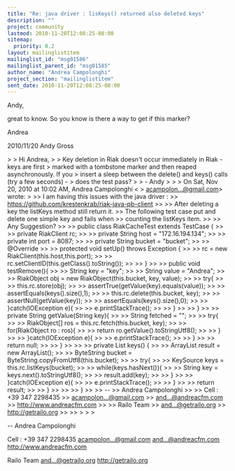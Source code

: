 ```yaml
---
title: "Re: java driver : lisKeys() returned also deleted keys"
description: ""
project: community
lastmod: 2010-11-20T12:08:25-08:00
sitemap:
  priority: 0.2
layout: mailinglistitem
mailinglist_id: "msg01586"
mailinglist_parent_id: "msg01585"
author_name: "Andrea Campolonghi"
project_section: "mailinglistitem"
sent_date: 2010-11-20T12:08:25-08:00
---
```



Andy,

great to know.
So you know is there a way to get if this marker?

Andrea

2010/11/20 Andy Gross 

&gt;
&gt; Hi Andrea,
&gt;
&gt; Key deletion in Riak doesn't occur immediately in Riak - keys are first
&gt; marked with a tombstone marker and then reaped asynchronously. If you
&gt; insert a sleep between the delete() and keys() calls (try a few seconds) -
&gt; does the test pass?
&gt;
&gt; - Andy
&gt;
&gt;
&gt; On Sat, Nov 20, 2010 at 10:02 AM, Andrea Campolonghi &lt;
&gt; acampolon...@gmail.com&gt; wrote:
&gt;
&gt;&gt; I am having this issues with the java driver :
&gt;&gt; https://github.com/krestenkrab/riak-java-pb-client
&gt;&gt;
&gt;&gt; After deleting a key the listKeys method still return it.
&gt;&gt; The following test case put and delete one simple key and fails when
&gt;&gt; counting the listKeys item.
&gt;&gt;
&gt;&gt; Any Suggestion?
&gt;&gt;
&gt;&gt; public class RiakCacheTest extends TestCase {
&gt;&gt;
&gt;&gt; private RiakClient rc;
&gt;&gt;
&gt;&gt; private String host = "172.16.194.134";
&gt;&gt;
&gt;&gt; private int port = 8087;
&gt;&gt;
&gt;&gt; private String bucket = "bucket";
&gt;&gt;
&gt;&gt; @Override
&gt;&gt;
&gt;&gt; protected void setUp() throws Exception {
&gt;&gt;
&gt;&gt; rc = new RiakClient(this.host,this.port);
&gt;&gt;
&gt;&gt; rc.setClientID(this.getClass().toString());
&gt;&gt;
&gt;&gt; }
&gt;&gt;
&gt;&gt; public void testRemove(){
&gt;&gt;
&gt;&gt; String key = "key";
&gt;&gt;
&gt;&gt; String value = "Andrea";
&gt;&gt;
&gt;&gt; RiakObject obj = new RiakObject(this.bucket, key, value);
&gt;&gt;
&gt;&gt; try{
&gt;&gt;
&gt;&gt; this.rc.store(obj);
&gt;&gt;
&gt;&gt; assertTrue(getValue(key).equals(value));
&gt;&gt;
&gt;&gt; assertEquals(keys().size(),1);
&gt;&gt;
&gt;&gt; this.rc.delete(this.bucket, key);
&gt;&gt;
&gt;&gt; assertNull(getValue(key));
&gt;&gt;
&gt;&gt; assertEquals(keys().size(),0);
&gt;&gt;
&gt;&gt; }catch(IOException e){
&gt;&gt;
&gt;&gt; e.printStackTrace();
&gt;&gt;
&gt;&gt; }
&gt;&gt;
&gt;&gt; }
&gt;&gt;
&gt;&gt; private String getValue(String key){
&gt;&gt;
&gt;&gt; String fetched = "";
&gt;&gt;
&gt;&gt; try{
&gt;&gt;
&gt;&gt; RiakObject[] ros = this.rc.fetch(this.bucket, key);
&gt;&gt;
&gt;&gt; for(RiakObject ro : ros){
&gt;&gt;
&gt;&gt; return ro.getValue().toStringUtf8();
&gt;&gt;
&gt;&gt; }
&gt;&gt;
&gt;&gt; }catch(IOException e){
&gt;&gt;
&gt;&gt; e.printStackTrace();
&gt;&gt;
&gt;&gt; }
&gt;&gt;
&gt;&gt; return null;
&gt;&gt;
&gt;&gt; }
&gt;&gt;
&gt;&gt;
&gt;&gt; private List keys() {
&gt;&gt;
&gt;&gt; ArrayList result = new ArrayList();
&gt;&gt;
&gt;&gt; ByteString bucket = ByteString.copyFromUtf8(this.bucket);
&gt;&gt;
&gt;&gt; try{
&gt;&gt;
&gt;&gt; KeySource keys = this.rc.listKeys(bucket);
&gt;&gt;
&gt;&gt; while(keys.hasNext()){
&gt;&gt;
&gt;&gt; String key = keys.next().toStringUtf8();
&gt;&gt;
&gt;&gt; result.add(key);
&gt;&gt;
&gt;&gt; }
&gt;&gt;
&gt;&gt; }catch(IOException e){
&gt;&gt;
&gt;&gt; e.printStackTrace();
&gt;&gt;
&gt;&gt; }
&gt;&gt;
&gt;&gt; return result;
&gt;&gt;
&gt;&gt; }
&gt;&gt;
&gt;&gt;
&gt;&gt; }
&gt;&gt;
&gt;&gt; --
&gt;&gt; Andrea Campolonghi
&gt;&gt;
&gt;&gt; Cell : +39 347 2298435
&gt;&gt; acampolon...@gmail.com
&gt;&gt; and...@andreacfm.com
&gt;&gt; http://www.andreacfm.com
&gt;&gt;
&gt;&gt; Railo Team
&gt;&gt; and...@getrailo.org
&gt;&gt; http://getrailo.org
&gt;&gt;
&gt;&gt;
&gt;
&gt;
&gt;


-- 
Andrea Campolonghi

Cell : +39 347 2298435
acampolon...@gmail.com
and...@andreacfm.com
http://www.andreacfm.com

Railo Team
and...@getrailo.org
http://getrailo.org
